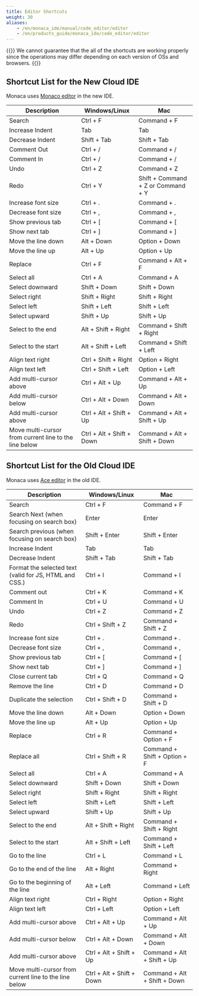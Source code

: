 ```yaml
---
title: Editor Shortcuts
weight: 30
aliases: 
    - /en/monaca_ide/manual/code_editor/editor
    - /en/products_guide/monaca_ide/code_editor/editor
---
```


{{<note>}}
    We cannot guarantee that the all of the shortcuts are working properly since the operations may differ depending on each version of OSs and browsers.
{{</note>}}

## Shortcut List for the New Cloud IDE

Monaca uses [Monaco editor](https://microsoft.github.io/monaco-editor/) in the new IDE. 

| Description |	Windows/Linux |	Mac |
|-------------|---------------|-----|
| Search |	Ctrl + F |	Command + F |
| Increase Indent |	Tab |	Tab |
| Decrease Indent |	Shift + Tab |	Shift + Tab |
| Comment Out |	Ctrl + / |	Command + / |
| Comment In |	Ctrl + / |	Command + / |
| Undo |	Ctrl + Z |	Command + Z |
| Redo |	Ctrl + Y |	Shift + Command + Z or Command + Y |
| Increase font size |	Ctrl + . |	Command + . |
| Decrease font size |	Ctrl + , |	Command + , |
| Show previous tab |	Ctrl + [ |	Command + [ |
| Show next tab	| Ctrl + ] |	Command + ] |
| Move the line down |	Alt + Down |	Option + Down |
| Move the line up |	Alt + Up |	Option + Up |
| Replace |	Ctrl + F | 	Command + Alt + F |
| Select all |	Ctrl + A | 	Command + A |
| Select downward |	Shift + Down |	Shift + Down |
| Select right |	Shift + Right |	Shift + Right |
| Select left |	Shift + Left |	Shift + Left |
| Select upward |	Shift + Up |	Shift + Up |
| Select to the end |	Alt + Shift + Right |	Command + Shift + Right |
| Select to the start |	Alt + Shift + Left |	Command + Shift + Left |
| Align text right |	Ctrl + Shift + Right |	Option + Right |
| Align text left |	Ctrl + Shift + Left	 |Option + Left |
| Add multi-cursor above |	Ctrl + Alt + Up |	Command + Alt + Up |
| Add multi-cursor below |	Ctrl + Alt + Down |	Command + Alt + Down |
| Add multi-cursor above |	Ctrl + Alt + Shift + Up |	Command + Alt + Shift + Up |
| Move multi-cursor from current line to the line below | 	Ctrl + Alt + Shift + Down |	Command + Alt + Shift + Down |


## Shortcut List for the Old Cloud IDE

Monaca uses [Ace editor](https://ace.c9.io/) in the old IDE. 

| Description |	Windows/Linux |	Mac |
|-------------|---------------|-----|
| Search |	Ctrl + F |	Command + F |
| Search Next (when focusing on search box)	| Enter |	Enter |
| Search previous (when focusing on search box) |	Shift + Enter |	Shift + Enter |
| Increase Indent |	Tab | 	Tab | 
| Decrease Indent |	Shift + Tab |	Shift + Tab |
| Format the selected text (valid for JS, HTML and CSS.) |	Ctrl + I |	Command + I |
| Comment out |	Ctrl + K |	Command + K |
| Comment In |	Ctrl + U |	Command + U |
| Undo |	Ctrl + Z |	Command + Z |
| Redo |	Ctrl + Shift + Z |	Command + Shift + Z |
| Increase font size |	Ctrl + . |	Command + . |
| Decrease font size |	Ctrl + , |	Command + , |
| Show previous tab |	Ctrl + [ |	Command + [ |
| Show next tab |	Ctrl + ] |	Command + ] |
| Close current tab |	Ctrl + Q |	Command + Q |
| Remove the line |	Ctrl + D |	Command + D |
| Duplicate the selection |	Ctrl + Shift + D |	Command + Shift + D |
| Move the line down |	Alt + Down |	Option + Down |
| Move the line up |	Alt + Up |	Option + Up |
| Replace |	Ctrl + R |	Command + Option + F |
| Replace all |	Ctrl + Shift + R |	Command + Shift + Option + F |
| Select all |	Ctrl + A |	Command + A |
| Select downward |	Shift + Down |	Shift + Down |
| Select right |	Shift + Right |	Shift + Right |
| Select left |	Shift + Left |	Shift + Left |
| Select upward	 |Shift + Up |	Shift + Up |
| Select to the end	 | Alt + Shift + Right |	Command + Shift + Right |
| Select to the start |	Alt + Shift + Left |	Command + Shift + Left |
| Go to the line |	Ctrl + L |	Command + L |
| Go to the end of the line |	Alt + Right |	Command + Right |
| Go to the beginning of the line |	Alt + Left |	Command + Left |
| Align text right |	Ctrl + Right |	Option + Right |
| Align text left |	Ctrl + Left |	Option + Left |
| Add multi-cursor above |	Ctrl + Alt + Up |	Command + Alt + Up |
| Add multi-cursor below |	Ctrl + Alt + Down |	Command + Alt + Down |
| Add multi-cursor above |	Ctrl + Alt + Shift + Up | 	Command + Alt + Shift + Up |
| Move multi-cursor from current line to the line below |	Ctrl + Alt + Shift + Down |	Command + Alt + Shift + Down |